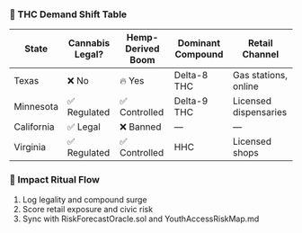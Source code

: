### 🌿 THC Demand Shift Table
| State            | Cannabis Legal? | Hemp-Derived Boom | Dominant Compound | Retail Channel     |
|------------------|------------------|--------------------|--------------------|---------------------|
| Texas            | ❌ No             | 🔥 Yes              | Delta-8 THC        | Gas stations, online  
| Minnesota        | ✅ Regulated      | ✅ Controlled        | Delta-9 THC        | Licensed dispensaries  
| California       | ✅ Legal          | ❌ Banned           | —                  | —  
| Virginia         | ✅ Regulated      | ✅ Controlled        | HHC                | Licensed shops  

### 🔄 Impact Ritual Flow
1. Log legality and compound surge  
2. Score retail exposure and civic risk  
3. Sync with RiskForecastOracle.sol and YouthAccessRiskMap.md

